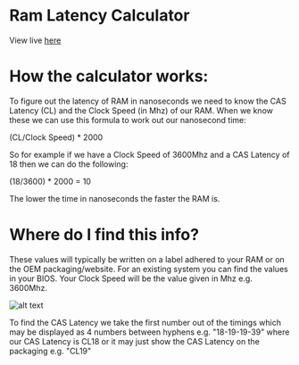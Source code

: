 # Ram Latency Calculator

View live [here](https://chrislrogers.github.io/Ram_Latency_Calculator/ "Live Version on GitHub Pages")

# How the calculator works:

To figure out the latency of RAM in nanoseconds we need to know the CAS Latency (CL) and the Clock Speed (in Mhz) of our RAM. When we know these we can use this formula to work out our nanosecond time:

(CL/Clock Speed) * 2000

So for example if we have a Clock Speed of 3600Mhz and a CAS Latency of 18 then we can do the following:

(18/3600) * 2000 = 10

The lower the time in nanoseconds the faster the RAM is.

# Where do I find this info?

These values will typically be written on a label adhered to your RAM or on the OEM packaging/website. For an existing system you can find the values in your BIOS. Your Clock Speed will be the value given in Mhz e.g. 3600Mhz.

![alt text](https://chrislrogers.github.io/Ram-Latency-Calculator/label.png "RAM Label Example")

 To find the CAS Latency we take the first number out of the timings which may be displayed as 4 numbers between hyphens e.g. "18-19-19-39" where our CAS Latency is CL18 or it may just show the CAS Latency on the packaging e.g. "CL19"
